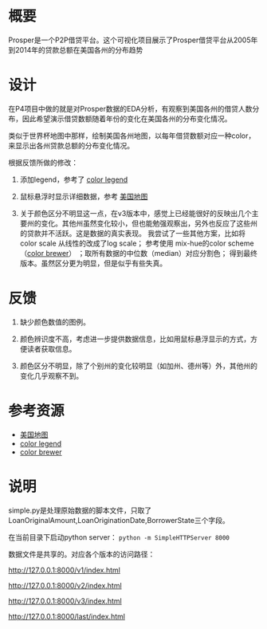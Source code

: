 

# 概要

Prosper是一个P2P借贷平台。这个可视化项目展示了Prosper借贷平台从2005年到2014年的贷款总额在美国各州的分布趋势

# 设计

在P4项目中做的就是对Prosper数据的EDA分析，有观察到美国各州的借贷人数分布，因此希望演示借贷数额随着年份的变化在美国各州的分布变化情况。

类似于世界杯地图中那样，绘制美国各州地图，以每年借贷数额对应一种color，来显示出各州贷款总额的分布变化情况。

根据反馈所做的修改：

1. 添加legend，参考了 [color legend](https://bl.ocks.org/starcalibre/6cccfa843ed254aa0a0d)

2. 鼠标悬浮时显示详细数据，参考 [美国地图](http://bl.ocks.org/NPashaP/a74faf20b492ad377312)

3. 关于颜色区分不明显这一点，在v3版本中，感觉上已经能很好的反映出几个主要州的变化。其他州虽然变化较小，但也能勉强观察出，另外也反应了这些州的贷款并不活跃。这是数据的真实表现。 我尝试了一些其他方案，比如将 color scale 从线性的改成了log scale； 参考使用 mix-hue的color scheme（[color brewer](http://colorbrewer2.org/#type=sequential&scheme=GnBu&n=7)） ；取所有数据的中位数（median）对应分割色； 得到最终版本。虽然区分更为明显，但是似乎有些失真。


# 反馈

1. 缺少颜色数值的图例。

2. 颜色辨识度不高，考虑进一步提供数据信息，比如用鼠标悬浮显示的方式，方便读者获取信息。

3. 颜色区分不明显，除了个别州的变化较明显（如加州、德州等）外，其他州的变化几乎观察不到。


# 参考资源

- [美国地图](http://bl.ocks.org/NPashaP/a74faf20b492ad377312)
- [color legend](https://bl.ocks.org/starcalibre/6cccfa843ed254aa0a0d)
- [color brewer](http://colorbrewer2.org/#type=sequential&scheme=GnBu&n=7)


# 说明
simple.py是处理原始数据的脚本文件，只取了LoanOriginalAmount,LoanOriginationDate,BorrowerState三个字段。

在当前目录下启动python server：  `python -m SimpleHTTPServer 8000`

数据文件是共享的。对应各个版本的访问路径：

http://127.0.0.1:8000/v1/index.html

http://127.0.0.1:8000/v2/index.html

http://127.0.0.1:8000/v3/index.html

http://127.0.0.1:8000/last/index.html
